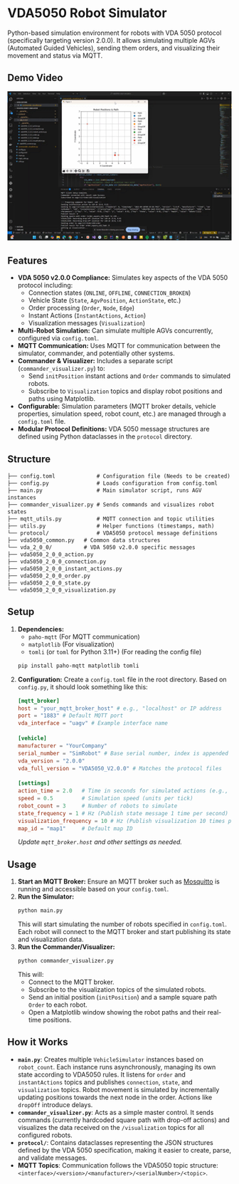 # VDA5050 Robot Simulator

Python-based simulation environment for robots with VDA 5050 protocol (specifically targeting version 2.0.0). It allows simulating multiple AGVs (Automated Guided Vehicles), sending them orders, and visualizing their movement and status via MQTT.

## Demo Video
[![IMAGE](images/image.png)](https://youtu.be/wxV-e8J-8gQ)

## Features

* **VDA 5050 v2.0.0 Compliance:** Simulates key aspects of the VDA 5050 protocol including:
    * Connection states (`ONLINE`, `OFFLINE`, `CONNECTION_BROKEN`)
    * Vehicle State (`State`, `AgvPosition`, `ActionState`, etc.)
    * Order processing (`Order`, `Node`, `Edge`)
    * Instant Actions (`InstantActions`, `Action`)
    * Visualization messages (`Visualization`)
* **Multi-Robot Simulation:** Can simulate multiple AGVs concurrently, configured via `config.toml`.
* **MQTT Communication:** Uses MQTT for communication between the simulator, commander, and potentially other systems.
* **Commander & Visualizer:** Includes a separate script (`commander_visualizer.py`) to:
    * Send `initPosition` instant actions and `Order` commands to simulated robots.
    * Subscribe to `Visualization` topics and display robot positions and paths using Matplotlib.
* **Configurable:** Simulation parameters (MQTT broker details, vehicle properties, simulation speed, robot count, etc.) are managed through a `config.toml` file.
* **Modular Protocol Definitions:** VDA 5050 message structures are defined using Python dataclasses in the `protocol` directory.

## Structure

```vda5050-robot-simulator/
├── config.toml             # Configuration file (Needs to be created)
├── config.py               # Loads configuration from config.toml
├── main.py                 # Main simulator script, runs AGV instances
├── commander_visualizer.py # Sends commands and visualizes robot states
├── mqtt_utils.py           # MQTT connection and topic utilities
├── utils.py                # Helper functions (timestamps, math)
└── protocol/               # VDA5050 protocol message definitions
├── vda5050_common.py   # Common data structures
└── vda_2_0_0/          # VDA 5050 v2.0.0 specific messages
├── vda5050_2_0_0_action.py
├── vda5050_2_0_0_connection.py
├── vda5050_2_0_0_instant_actions.py
├── vda5050_2_0_0_order.py
├── vda5050_2_0_0_state.py
└── vda5050_2_0_0_visualization.py
```

## Setup

1.  **Dependencies:** 
    * `paho-mqtt` (For MQTT communication)
    * `matplotlib` (For visualization)
    * `tomli` (or `toml` for Python 3.11+) (For reading the config file)
    ```bash
    pip install paho-mqtt matplotlib tomli
    ```
2.  **Configuration:** Create a `config.toml` file in the root directory. Based on `config.py`, it should look something like this:
    ```toml
    [mqtt_broker]
    host = "your_mqtt_broker_host" # e.g., "localhost" or IP address
    port = "1883" # Default MQTT port
    vda_interface = "uagv" # Example interface name

    [vehicle]
    manufacturer = "YourCompany"
    serial_number = "SimRobot" # Base serial number, index is appended
    vda_version = "2.0.0"
    vda_full_version = "VDA5050_V2.0.0" # Matches the protocol files

    [settings]
    action_time = 2.0   # Time in seconds for simulated actions (e.g., dropOff)
    speed = 0.5         # Simulation speed (units per tick)
    robot_count = 3     # Number of robots to simulate
    state_frequency = 1 # Hz (Publish state message 1 time per second)
    visualization_frequency = 10 # Hz (Publish visualization 10 times per second)
    map_id = "map1"     # Default map ID
    ```
    *Update `mqtt_broker.host` and other settings as needed.*

## Usage

1.  **Start an MQTT Broker:** Ensure an MQTT broker such as [Mosquitto](https://mosquitto.org/) is running and accessible based on your `config.toml`.
2.  **Run the Simulator:**
    ```bash
    python main.py
    ```
    This will start simulating the number of robots specified in `config.toml`. Each robot will connect to the MQTT broker and start publishing its state and visualization data.
3.  **Run the Commander/Visualizer:**
    ```bash
    python commander_visualizer.py
    ```
    This will:
    * Connect to the MQTT broker.
    * Subscribe to the visualization topics of the simulated robots.
    * Send an initial position (`initPosition`) and a sample square path `Order` to each robot.
    * Open a Matplotlib window showing the robot paths and their real-time positions.

## How it Works

* **`main.py`**: Creates multiple `VehicleSimulator` instances based on `robot_count`. Each instance runs asynchronously, managing its own state according to VDA5050 rules. It listens for `order` and `instantActions` topics and publishes `connection`, `state`, and `visualization` topics. Robot movement is simulated by incrementally updating positions towards the next node in the order. Actions like `dropOff` introduce delays.
* **`commander_visualizer.py`**: Acts as a simple master control. It sends commands (currently hardcoded square path with drop-off actions) and visualizes the data received on the `/visualization` topics for all configured robots.
* **`protocol/`**: Contains dataclasses representing the JSON structures defined by the VDA 5050 specification, making it easier to create, parse, and validate messages.
* **MQTT Topics**: Communication follows the VDA5050 topic structure: `<interface>/<version>/<manufacturer>/<serialNumber>/<topic>`.
